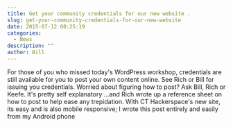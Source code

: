 ```yaml
---
title: Get your community credentials for our new website .
slug: get-your-community-credentials-for-our-new-website
date: 2015-07-12 00:25:19
categories:
  - News
description: ""
author: Bill
---
```


For those of you who missed today's WordPress workshop, credentials are still available for you to post your own content online. See Rich or Bill for issuing you credentials. Worried about figuring how to post? Ask Bill, Rich or Keefe. It's pretty self explanatory ...and Rich wrote up a reference sheet on how to post to help ease any trepidation. With CT Hackerspace's new site, its easy and is also mobile responsive; I wrote this post entirely and easily from my Android phone
